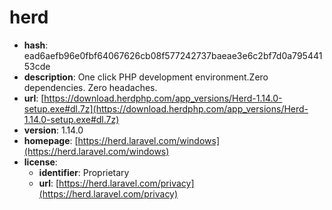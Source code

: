 # herd

- **hash**: ead6aefb96e0fbf64067626cb08f577242737baeae3e6c2bf7d0a79544153cde
- **description**: One click PHP development environment.Zero dependencies. Zero headaches.
- **url**: [https://download.herdphp.com/app_versions/Herd-1.14.0-setup.exe#dl.7z](https://download.herdphp.com/app_versions/Herd-1.14.0-setup.exe#dl.7z)
- **version**: 1.14.0
- **homepage**: [https://herd.laravel.com/windows](https://herd.laravel.com/windows)
- **license**:
  - **identifier**: Proprietary
  - **url**: [https://herd.laravel.com/privacy](https://herd.laravel.com/privacy)

